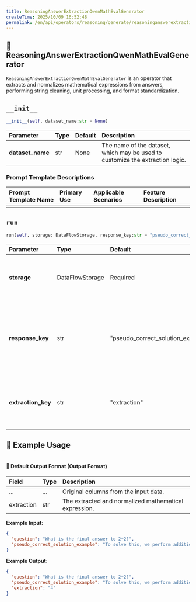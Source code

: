 ```yaml
---
title: ReasoningAnswerExtractionQwenMathEvalGenerator
createTime: 2025/10/09 16:52:48
permalink: /en/api/operators/reasoning/generate/reasoninganswerextractionqwenmathevalgenerator/
---
```


## 📘 ReasoningAnswerExtractionQwenMathEvalGenerator
`ReasoningAnswerExtractionQwenMathEvalGenerator` is an operator that extracts and normalizes mathematical expressions from answers, performing string cleaning, unit processing, and format standardization.

## `__init__`
```python
__init__(self, dataset_name:str = None)
```
| Parameter | Type | Default | Description |
| :--- | :--- | :--- | :--- |
| **dataset_name** | str | None | The name of the dataset, which may be used to customize the extraction logic. |

### Prompt Template Descriptions
| Prompt Template Name | Primary Use | Applicable Scenarios | Feature Description |
| :--- | :--- | :--- | :--- |
| | | | |


## `run`
```python
run(self, storage: DataFlowStorage, response_key:str = "pseudo_correct_solution_example", extraction_key:str = "extraction")
```
| Parameter | Type | Default | Description |
| :--- | :--- | :--- | :--- |
| **storage** | DataFlowStorage | Required | DataFlow storage instance for reading and writing data. |
| **response_key** | str | "pseudo_correct_solution_example" | The column name in the input DataFrame that contains the model's response to be processed. |
| **extraction_key** | str | "extraction" | The column name for the output where the extracted answer will be stored. |

## 🧠 Example Usage
```python
```

#### 🧾 Default Output Format (Output Format)
| Field | Type | Description |
| :--- | :--- | :--- |
| ... | ... | Original columns from the input data. |
| extraction | str | The extracted and normalized mathematical expression. |

**Example Input:**
```json
{
  "question": "What is the final answer to 2+2?",
  "pseudo_correct_solution_example": "To solve this, we perform addition. 2 + 2 = 4. The final answer is \\boxed{4}."
}
```
**Example Output:**
```json
{
  "question": "What is the final answer to 2+2?",
  "pseudo_correct_solution_example": "To solve this, we perform addition. 2 + 2 = 4. The final answer is \\boxed{4}.",
  "extraction": "4"
}
```
